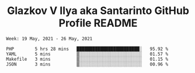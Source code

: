 <h1 align="center">Glazkov V Ilya aka Santarinto GitHub Profile README</h1>

<!--START_SECTION:waka-->
```text
Week: 19 May, 2021 - 26 May, 2021

PHP        5 hrs 28 mins   ████████████████████████░   95.92 % 
YAML       5 mins          ▒░░░░░░░░░░░░░░░░░░░░░░░░   01.57 % 
Makefile   3 mins          ▒░░░░░░░░░░░░░░░░░░░░░░░░   01.15 % 
JSON       3 mins          ▒░░░░░░░░░░░░░░░░░░░░░░░░   00.96 % 
```
<!--END_SECTION:waka-->
